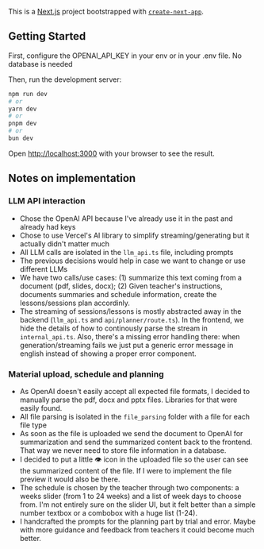 This is a [Next.js](https://nextjs.org) project bootstrapped with [`create-next-app`](https://nextjs.org/docs/app/api-reference/cli/create-next-app).

## Getting Started

First, configure the OPENAI_API_KEY in your env or in your .env file. No database is needed

Then, run the development server:

```bash
npm run dev
# or
yarn dev
# or
pnpm dev
# or
bun dev
```

Open [http://localhost:3000](http://localhost:3000) with your browser to see the result.

## Notes on implementation

### LLM API interaction

- Chose the OpenAI API because I've already use it in the past and already had keys
- Chose to use Vercel's AI library to simplify streaming/generating but it actually didn't matter much
- All LLM calls are isolated in the `llm_api.ts` file, including prompts
- The previous decisions would help in case we want to change or use different LLMs
- We have two calls/use cases: (1) summarize this text coming from a document (pdf, slides, docx); (2) Given teacher's instructions, documents summaries and schedule information, create the lessons/sessions plan accordinly.
- The streaming of sessions/lessons is mostly abstracted away in the backend (`llm_api.ts` and `api/planner/route.ts`). In the frontend, we hide the details of how to continously parse the stream in `internal_api.ts`. Also, there's a missing error handling there: when generation/streaming fails we just put a generic error message in english instead of showing a proper error component.

### Material upload, schedule and planning

- As OpenAI doesn't easily accept all expected file formats, I decided to manually parse the pdf, docx and pptx files. Libraries for that were easily found.
- All file parsing is isolated in the `file_parsing` folder with a file for each file type
- As soon as the file is uploaded we send the document to OpenAI for summarization and send the summarized content back to the frontend. That way we never need to store file information in a database.
- I decided to put a little :eye: icon in the uploaded file so the user can see the summarized content of the file. If I were to implement the file preview it would also be there.
- The schedule is chosen by the teacher through two components: a weeks slider (from 1 to 24 weeks) and a list of week days to choose from. I'm not entirely sure on the slider UI, but it felt better than a simple number textbox or a combobox with a huge list (1-24).
- I handcrafted the prompts for the planning part by trial and error. Maybe with more guidance and feedback from teachers it could become much better.
